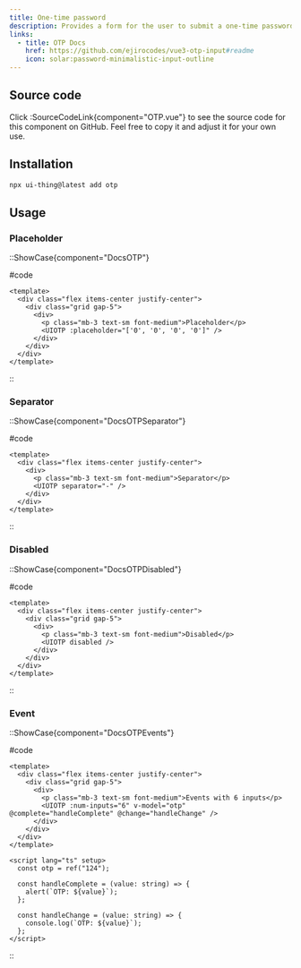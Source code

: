 ```yaml
---
title: One-time password
description: Provides a form for the user to submit a one-time password
links:
  - title: OTP Docs
    href: https://github.com/ejirocodes/vue3-otp-input#readme
    icon: solar:password-minimalistic-input-outline
---
```


## Source code

Click :SourceCodeLink{component="OTP.vue"} to see the source code for this component on GitHub. Feel free to copy it and adjust it for your own use.

## Installation

```bash
npx ui-thing@latest add otp
```

## Usage

### Placeholder

::ShowCase{component="DocsOTP"}

#code

```vue [DocsOTP.vue]
<template>
  <div class="flex items-center justify-center">
    <div class="grid gap-5">
      <div>
        <p class="mb-3 text-sm font-medium">Placeholder</p>
        <UIOTP :placeholder="['0', '0', '0', '0']" />
      </div>
    </div>
  </div>
</template>
```

::

### Separator

::ShowCase{component="DocsOTPSeparator"}

#code

```vue [DocsOTPSeparator.vue]
<template>
  <div class="flex items-center justify-center">
    <div>
      <p class="mb-3 text-sm font-medium">Separator</p>
      <UIOTP separator="-" />
    </div>
  </div>
</template>
```

::

### Disabled

::ShowCase{component="DocsOTPDisabled"}

#code

```vue [DocsOTPDisabled.vue]
<template>
  <div class="flex items-center justify-center">
    <div class="grid gap-5">
      <div>
        <p class="mb-3 text-sm font-medium">Disabled</p>
        <UIOTP disabled />
      </div>
    </div>
  </div>
</template>
```

::

### Event

::ShowCase{component="DocsOTPEvents"}

#code

```vue [DocsOTPEvents.vue]
<template>
  <div class="flex items-center justify-center">
    <div class="grid gap-5">
      <div>
        <p class="mb-3 text-sm font-medium">Events with 6 inputs</p>
        <UIOTP :num-inputs="6" v-model="otp" @complete="handleComplete" @change="handleChange" />
      </div>
    </div>
  </div>
</template>

<script lang="ts" setup>
  const otp = ref("124");

  const handleComplete = (value: string) => {
    alert(`OTP: ${value}`);
  };

  const handleChange = (value: string) => {
    console.log(`OTP: ${value}`);
  };
</script>
```

::
